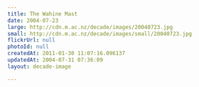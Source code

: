 ```yaml
---
title: The Wahine Mast
date: 2004-07-23
large: http://cdn.m.ac.nz/decade/images/20040723.jpg
small: http://cdn.m.ac.nz/decade/images/small/20040723.jpg
flickrUrl: null
photoId: null
createdAt: 2011-01-30 11:07:16.096137
updatedAt: 2004-07-31 07:36:09
layout: decade-image

---
```



